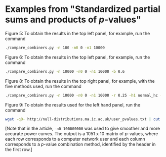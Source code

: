 # Examples from "Standardized partial sums and products of *p*-values"

Figure 5: To obtain the results in the top left panel, for example, run the command

```bash
./compare_combiners.py -n 100 -n0 0 -n1 10000
```

Figure 6: To obtain the results in the top left panel, for example, run the command

```bash
./compare_combiners.py -n 10000 -n0 0 -n1 10000 -b 0.6
```

Figure 8: To obtain the results in the top right panel, for example, with the five methods used, run the command

```bash
./compare_combiners.py -n 10000 -n0 0 -n1 10000 -r 0.25 -h1 normal_hc -m higher_criticism standardised_product truncated_product fisher simes
```

Figure 9: To obtain the results used for the left hand panel, run the command

```bash
wget -qO- http://null-distributions.ma.ic.ac.uk/user_pvalues.txt | cut -f2 | ./compare_combiners.py -n0 10000 -m standardised_product2 standardised_product modified_berk_jones truncated_product fisher higher_criticism2 standardised_sum standardised_complementary_product higher_criticism simes
```

[Note that in the article, `-n0 100000000` was used to give smoother and more accurate power curves. The output is a 1051 x 10 matrix of *p*-values, where each row corresponds to a computer network user and each column corresponds to a *p*-value combination method, identified by the header in the first row.]
